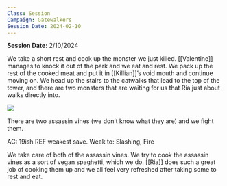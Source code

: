 ```yaml
---
Class: Session
Campaign: Gatewalkers
Session Date: 2024-02-10
---
```

**Session Date:** 2/10/2024

We take a short rest and cook up the monster we just killed. [[Valentine]] manages to knock it out of the park and we eat and rest. We pack up the rest of the cooked meat and put it in [[Killian]]’s void mouth and continue moving on. We head up the stairs to the catwalks that lead to the top of the tower, and there are two monsters that are waiting for us that Ria just about walks directly into.

![](gw_enemy_assassin-vine-castrovel.webp)

There are two assassin vines (we don’t know what they are) and we fight them.

AC: 19ish
REF weakest save.
Weak to: Slashing, Fire

We take care of both of the assassin vines. We try to cook the assassin vines as a sort of vegan spaghetti, which we do. [[Ria]] does such a great job of cooking them up and we all feel very refreshed after taking some to rest and eat.